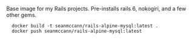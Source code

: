 Base image for my Rails projects. Pre-installs rails 6, nokogiri, and a few other gems.

```
  docker build -t seanmccann/rails-alpine-mysql:latest .
  docker push seanmccann/rails-alpine-mysql:latest
```
